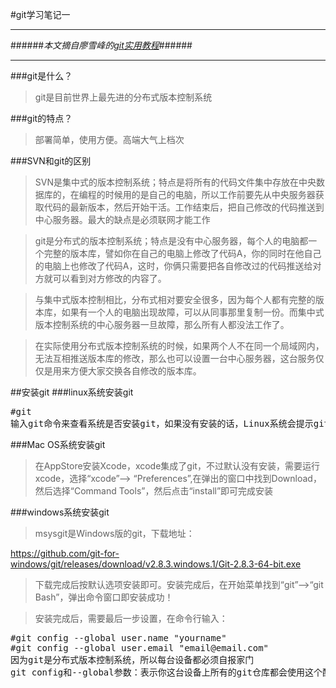 #git学习笔记一
***
######*本文摘自廖雪峰的[git实用教程](http://www.liaoxuefeng.com/wiki/0013739516305929606dd18361248578c67b8067c8c017b000)*######
***
###git是什么？
> git是目前世界上最先进的分布式版本控制系统

###git的特点？
> 部署简单，使用方便。高端大气上档次

###SVN和git的区别

> SVN是集中式的版本控制系统；特点是将所有的代码文件集中存放在中央数据库的，在编程的时候用的是自己的电脑，所以工作前要先从中央服务器获取代码的最新版本，然后开始干活。工作结束后，把自己修改的代码推送到中心服务器。最大的缺点是必须联网才能工作

> git是分布式的版本控制系统；特点是没有中心服务器，每个人的电脑都一个完整的版本库，譬如你在自己的电脑上修改了代码A，你的同时在他自己的电脑上也修改了代码A，这时，你俩只需要把各自修改过的代码推送给对方就可以看到对方修改的内容了。

>与集中式版本控制相比，分布式相对要安全很多，因为每个人都有完整的版本库，如果有一个人的电脑出现故障，可以从同事那里复制一份。而集中式版本控制系统的中心服务器一旦故障，那么所有人都没法工作了。

> 在实际使用分布式版本控制系统的时候，如果两个人不在同一个局域网内，无法互相推送版本库的修改，那么也可以设置一台中心服务器，这台服务仅仅是用来方便大家交换各自修改的版本库。

##安装git
###linux系统安装git
<pre>#git
输入git命令来查看系统是否安装git，如果没有安装的话，Linux系统会提示git没有安装，并且会提示你如何去安装git
</pre>

###Mac OS系统安装git

> 在AppStore安装Xcode，xcode集成了git，不过默认没有安装，需要运行xcode，选择“xcode”--> “Preferences”,在弹出的窗口中找到Download，然后选择“Command Tools”，然后点击“install”即可完成安装

###windows系统安装git

>msysgit是Windows版的git，下载地址：

<https://github.com/git-for-windows/git/releases/download/v2.8.3.windows.1/Git-2.8.3-64-bit.exe>

> 下载完成后按默认选项安装即可。安装完成后，在开始菜单找到“git”-->“git Bash”，弹出命令窗口即安装成功！

> 安装完成后，需要最后一步设置，在命令行输入：

<pre>
#git config --global user.name "yourname"
#git config --global user.email "email@email.com"
因为git是分布式版本控制系统，所以每台设备都必须自报家门
git config和--global参数：表示你这台设备上所有的git仓库都会使用这个配置，当然也可以对某个仓库指定不通的用户名和Email地址
</pre>